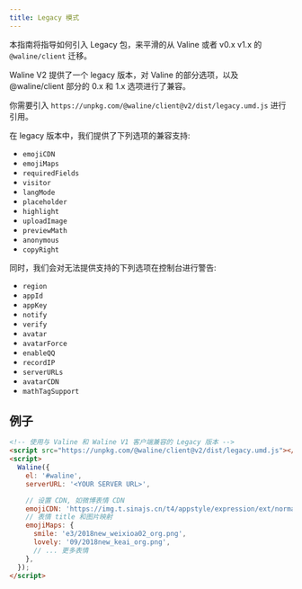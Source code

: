 ```yaml
---
title: Legacy 模式
---
```


本指南将指导如何引入 Legacy 包，来平滑的从 Valine 或者 v0.x v1.x 的 `@waline/client` 迁移。

<!-- more -->

Waline V2 提供了一个 legacy 版本，对 Valine 的部分选项，以及 @waline/client 部分的 0.x 和 1.x 选项进行了兼容。

你需要引入 `https://unpkg.com/@waline/client@v2/dist/legacy.umd.js` 进行引用。

在 legacy 版本中，我们提供了下列选项的兼容支持:

- `emojiCDN`
- `emojiMaps`
- `requiredFields`
- `visitor`
- `langMode`
- `placeholder`
- `highlight`
- `uploadImage`
- `previewMath`
- `anonymous`
- `copyRight`

同时，我们会对无法提供支持的下列选项在控制台进行警告:

- `region`
- `appId`
- `appKey`
- `notify`
- `verify`
- `avatar`
- `avatarForce`
- `enableQQ`
- `recordIP`
- `serverURLs`
- `avatarCDN`
- `mathTagSupport`

## 例子

```html
<!-- 使用与 Valine 和 Waline V1 客户端兼容的 Legacy 版本 -->
<script src="https://unpkg.com/@waline/client@v2/dist/legacy.umd.js"></script>
<script>
  Waline({
    el: '#waline',
    serverURL: '<YOUR SERVER URL>',

    // 设置 CDN, 如微博表情 CDN
    emojiCDN: 'https://img.t.sinajs.cn/t4/appstyle/expression/ext/normal/',
    // 表情 title 和图片映射
    emojiMaps: {
      smile: 'e3/2018new_weixioa02_org.png',
      lovely: '09/2018new_keai_org.png',
      // ... 更多表情
    },
  });
</script>
```
